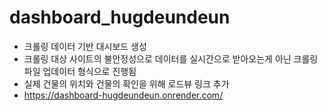 # dashboard_hugdeundeun
- 크롤링 데이터 기반 대시보드 생성
- 크롤링 대상 사이트의 불안정성으로 데이터를 실시간으로 받아오는게 아닌 크롤링 파일 업데이터 형식으로 진행됨
- 실제 건물의 위치와 건물의 확인을 위해 로드뷰 링크 추가
- https://dashboard-hugdeundeun.onrender.com/
